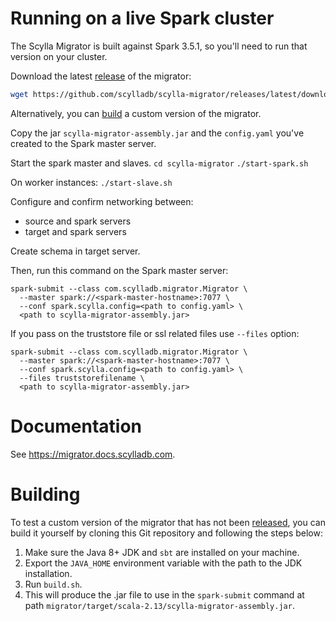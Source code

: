 # Running on a live Spark cluster

The Scylla Migrator is built against Spark 3.5.1, so you'll need to run that version on your cluster.

Download the latest [release](https://github.com/scylladb/scylla-migrator/releases) of the migrator:

~~~ sh
wget https://github.com/scylladb/scylla-migrator/releases/latest/download/scylla-migrator-assembly.jar
~~~

Alternatively, you can [build](#building) a custom version of the migrator.

Copy the jar `scylla-migrator-assembly.jar` and the `config.yaml` you've created to the Spark master server.

Start the spark master and slaves.
`cd scylla-migrator`
`./start-spark.sh`

On worker instances:
`./start-slave.sh`

Configure and confirm networking between:
- source and spark servers
- target and spark servers

Create schema in target server.

Then, run this command on the Spark master server:
```shell
spark-submit --class com.scylladb.migrator.Migrator \
  --master spark://<spark-master-hostname>:7077 \
  --conf spark.scylla.config=<path to config.yaml> \
  <path to scylla-migrator-assembly.jar>
```

If you pass on the truststore file or ssl related files use `--files` option:
```shell
spark-submit --class com.scylladb.migrator.Migrator \
  --master spark://<spark-master-hostname>:7077 \
  --conf spark.scylla.config=<path to config.yaml> \
  --files truststorefilename \
  <path to scylla-migrator-assembly.jar>
```

# Documentation

See https://migrator.docs.scylladb.com.

# Building

To test a custom version of the migrator that has not been [released](https://github.com/scylladb/scylla-migrator/releases), you can build it yourself by cloning this Git repository and following the steps below:

1. Make sure the Java 8+ JDK and `sbt` are installed on your machine.
2. Export the `JAVA_HOME` environment variable with the path to the
   JDK installation.
3. Run `build.sh`.
4. This will produce the .jar file to use in the `spark-submit` command at path `migrator/target/scala-2.13/scylla-migrator-assembly.jar`.
